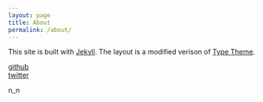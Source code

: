 ```yaml
---
layout: page
title: About
permalink: /about/
---
```


This site is built with [Jekyll](http://jekyllrb.com/). The layout is a modified verison of [Type Theme](http://rohanchandra.github.io/project/type/).


[github](github.com/garrisonj)  
[twitter](twitter.com/garrisonlj)







n_n
